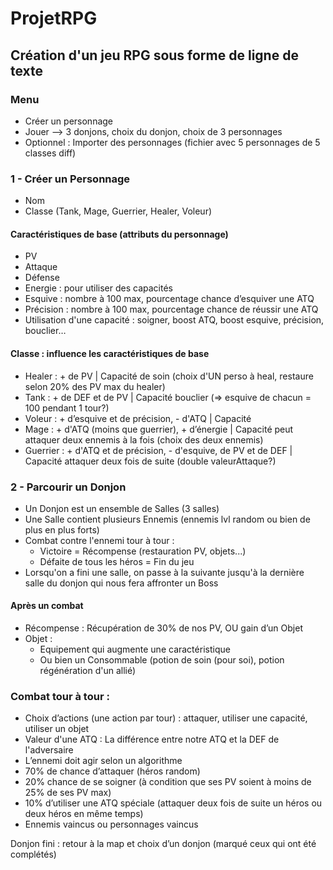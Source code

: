 # ProjetRPG
## Création d'un jeu RPG sous forme de ligne de texte

### Menu
- Créer un personnage
- Jouer --> 3 donjons, choix du donjon, choix de 3 personnages
- Optionnel : Importer des personnages (fichier avec 5 personnages de 5 classes diff)

### 1 - Créer un Personnage
- Nom
- Classe (Tank, Mage, Guerrier, Healer, Voleur)

#### Caractéristiques de base (attributs du personnage)
- PV
- Attaque
- Défense
- Energie : pour utiliser des capacités
- Esquive : nombre à 100 max, pourcentage chance d’esquiver une ATQ
- Précision : nombre à 100 max, pourcentage chance de réussir une ATQ
- Utilisation d'une capacité : soigner, boost ATQ, boost esquive, précision, bouclier…

#### Classe : influence les caractéristiques de base
-	Healer : + de PV | Capacité de soin (choix d'UN perso à heal, restaure selon 20% des PV max du healer)
-	Tank : + de DEF et de PV | Capacité bouclier (=> esquive de chacun = 100 pendant 1 tour?)
-	Voleur : + d’esquive et de précision, - d'ATQ | Capacité 
-	Mage : + d'ATQ (moins que guerrier), + d’énergie | Capacité peut attaquer deux ennemis à la fois (choix des deux ennemis)
- Guerrier : + d'ATQ et de précision, - d'esquive, de PV et de DEF | Capacité attaquer deux fois de suite (double valeurAttaque?)

### 2 - Parcourir un Donjon
- Un Donjon est un ensemble de Salles (3 salles)
- Une Salle contient plusieurs Ennemis (ennemis lvl random ou bien de plus en plus forts)
- Combat contre l'ennemi tour à tour :
  - Victoire = Récompense (restauration PV, objets...)
  - Défaite de tous les héros = Fin du jeu
- Lorsqu'on a fini une salle, on passe à la suivante jusqu'à la dernière salle du donjon qui nous fera affronter un Boss

#### Après un combat
- Récompense : Récupération de 30% de nos PV, OU gain d’un Objet
- Objet :
  -	Equipement qui augmente une caractéristique
  -	Ou bien un Consommable (potion de soin (pour soi), potion régénération d'un allié)

### Combat tour à tour :
-	Choix d’actions (une action par tour) : attaquer, utiliser une capacité, utiliser un objet
-	Valeur d'une ATQ : La différence entre notre ATQ et la DEF de l'adversaire
-	L’ennemi doit agir selon un algorithme
  - 70% de chance d’attaquer (héros random)
  - 20% chance de se soigner (à condition que ses PV soient à moins de 25% de ses PV max)
  - 10% d’utiliser une ATQ spéciale (attaquer deux fois de suite un héros ou deux héros en même temps)
-	Ennemis vaincus ou personnages vaincus

Donjon fini : retour à la map et choix d’un donjon (marqué ceux qui ont été complétés)
